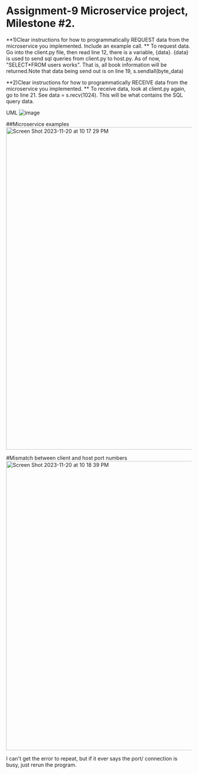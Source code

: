# Assignment-9 Microservice project, Milestone #2.
**1)Clear instructions for how to programmatically REQUEST data from the microservice you implemented. Include an example call.
**
To request data. Go into the client.py file, then read line 12, there is a variable, {data}. {data} is used to send sql queries from client.py to host.py. As of now, "SELECT*FROM users works". 
That is, all book information will be returned.Note that data being send out is on line 19, s.sendlall(byte_data)

**2)Clear instructions for how to programmatically RECEIVE data from the microservice you implemented.
** To receive data, look at client.py again, go to line 21. See data = s.recv(1024). This will be what contains the SQL query data.

UML
![image](https://github.com/catsonmars/Assignment-9/assets/11530542/5f521eb6-dfd6-4107-bdee-8c63c2edacc5)

##Microservice examples
<img width="875" alt="Screen Shot 2023-11-20 at 10 17 29 PM" src="https://github.com/catsonmars/Assignment-9/assets/11530542/249dae76-6fb4-43f0-b427-2606d49e41f4">

#Mismatch between client and host port numbers
<img width="785" alt="Screen Shot 2023-11-20 at 10 18 39 PM" src="https://github.com/catsonmars/Assignment-9/assets/11530542/8a85c11c-5975-4edf-ab64-e75d6a4a1ef3">

I can't get the error to repeat, but if it ever says the port/ connection is busy, just rerun the program.
